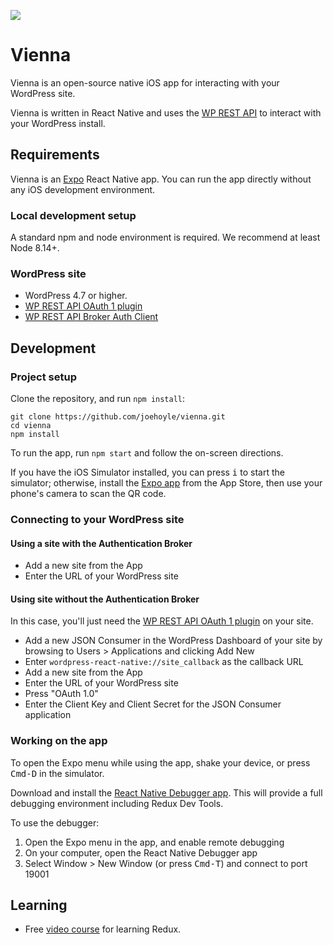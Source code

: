 ![](https://raw.githubusercontent.com/joehoyle/vienna/35a39bb6366cb3f1fdc7a35b72357dd8bc0d56ae/images/screenshot.png)

# Vienna

Vienna is an open-source native iOS app for interacting with your WordPress
site.

Vienna is written in React Native and uses the [WP REST API](https://github.com/WP-API/WP-API)
to interact with your WordPress install.

## Requirements

Vienna is an [Expo](https://docs.expo.io/versions/latest/) React Native app. You can run the app directly without any iOS development environment.

### Local development setup

A standard npm and node environment is required. We recommend at least Node 8.14+.

### WordPress site

- WordPress 4.7 or higher.
- [WP REST API OAuth 1 plugin](https://github.com/WP-API/OAuth1)
- [WP REST API Broker Auth Client](https://github.com/WP-API/broker-client)


## Development

### Project setup

Clone the repository, and run `npm install`:

```
git clone https://github.com/joehoyle/vienna.git
cd vienna
npm install
```

To run the app, run `npm start` and follow the on-screen directions.

If you have the iOS Simulator installed, you can press <kbd>i</kbd> to start the simulator; otherwise, install the [Expo app](https://itunes.com/apps/exponent) from the App Store, then use your phone's camera to scan the QR code.


### Connecting to your WordPress site

#### Using a site with the Authentication Broker

- Add a new site from the App
- Enter the URL of your WordPress site

#### Using  site without the Authentication Broker

In this case, you'll just need the [WP REST API OAuth 1 plugin](https://github.com/WP-API/OAuth1) on your site.

- Add a new JSON Consumer in the WordPress Dashboard of your site by browsing to Users > Applications and clicking Add New
- Enter `wordpress-react-native://site_callback` as the callback URL
- Add a new site from the App
- Enter the URL of your WordPress site
- Press "OAuth 1.0"
- Enter the Client Key and Client Secret for the JSON Consumer application


### Working on the app

To open the Expo menu while using the app, shake your device, or press <kbd>Cmd-D</kbd> in the simulator.

Download and install the [React Native Debugger app](https://github.com/jhen0409/react-native-debugger). This will provide a full debugging environment including Redux Dev Tools.

To use the debugger:

1. Open the Expo menu in the app, and enable remote debugging
2. On your computer, open the React Native Debugger app
3. Select Window > New Window (or press <kbd>Cmd-T</kbd>) and connect to port 19001


## Learning
- Free [video course](https://learnredux.com) for learning Redux.
